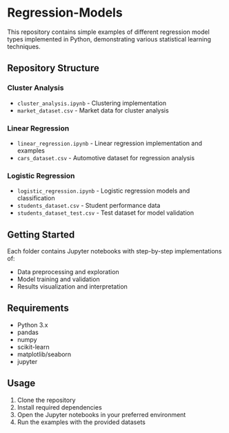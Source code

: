 # Regression-Models

This repository contains simple examples of different regression model types implemented in Python, demonstrating various statistical learning techniques.

## Repository Structure

### Cluster Analysis

- `cluster_analysis.ipynb` - Clustering implementation
- `market_dataset.csv` - Market data for cluster analysis

### Linear Regression

- `linear_regression.ipynb` - Linear regression implementation and examples
- `cars_dataset.csv` - Automotive dataset for regression analysis

### Logistic Regression

- `logistic_regression.ipynb` - Logistic regression models and classification
- `students_dataset.csv` - Student performance data
- `students_dataset_test.csv` - Test dataset for model validation

## Getting Started

Each folder contains Jupyter notebooks with step-by-step implementations of:

- Data preprocessing and exploration
- Model training and validation
- Results visualization and interpretation

## Requirements

- Python 3.x
- pandas
- numpy
- scikit-learn
- matplotlib/seaborn
- jupyter

## Usage

1. Clone the repository
2. Install required dependencies
3. Open the Jupyter notebooks in your preferred environment
4. Run the examples with the provided datasets
